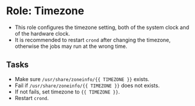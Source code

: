 
# Role: Timezone

* This role configures the timezone setting, both of the system clock and of the hardware clock.
* It is recommended to restart `crond` after changing the timezone, otherwise the jobs may run at the wrong time.

## Tasks

* Make sure `/usr/share/zoneinfo/{{ TIMEZONE }}` exists.
* Fail if `/usr/share/zoneinfo/{{ TIMEZONE }}` does not exists.
* If not fails, set timezone to `{{ TIMEZONE }}`.
* Restart `crond`.
